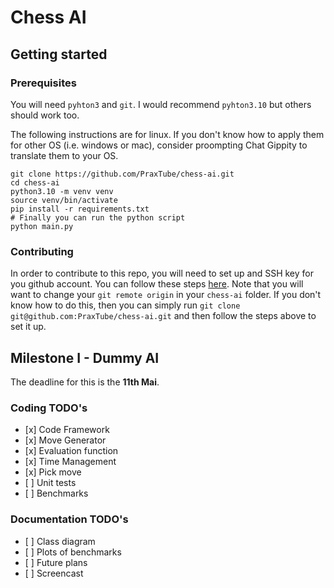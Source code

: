 # Chess AI

## Getting started

### Prerequisites

You will need `pyhton3` and `git`. I would recommend `pyhton3.10` but others should work
too.

The following instructions are for linux. If you don't know how to apply them for other OS
(i.e. windows or mac), consider proompting Chat Gippity to translate them to your OS.

```
git clone https://github.com/PraxTube/chess-ai.git
cd chess-ai
python3.10 -m venv venv
source venv/bin/activate
pip install -r requirements.txt
# Finally you can run the python script
python main.py
```

### Contributing

In order to contribute to this repo, you will need to set up and SSH key for you github
account. You can follow these steps
[here](https://docs.github.com/en/authentication/connecting-to-github-with-ssh/generating-a-new-ssh-key-and-adding-it-to-the-ssh-agent).
Note that you will want to change your `git remote origin` in your `chess-ai` folder. If
you don't know how to do this, then you can simply run
`git clone git@github.com:PraxTube/chess-ai.git` and then follow the steps above to set it
up.

## Milestone I - Dummy AI

The deadline for this is the **11th Mai**.

### Coding TODO's

- \[x\] Code Framework
- \[x\] Move Generator
- \[x\] Evaluation function
- \[x\] Time Management
- \[x\] Pick move
- \[ \] Unit tests
- \[ \] Benchmarks

### Documentation TODO's

- \[ \] Class diagram
- \[ \] Plots of benchmarks
- \[ \] Future plans
- \[ \] Screencast
